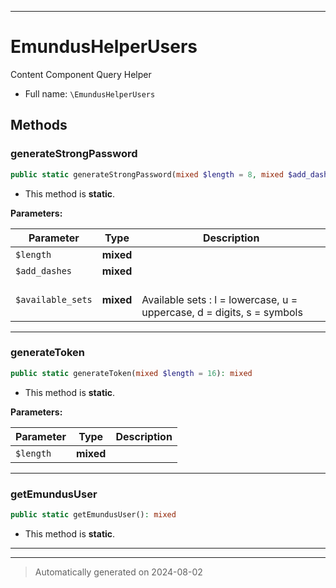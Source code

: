 ***

# EmundusHelperUsers

Content Component Query Helper



* Full name: `\EmundusHelperUsers`




## Methods


### generateStrongPassword



```php
public static generateStrongPassword(mixed $length = 8, mixed $add_dashes = false, mixed $available_sets = &#039;luds&#039;): string
```



* This method is **static**.




**Parameters:**

| Parameter | Type | Description |
|-----------|------|-------------|
| `$length` | **mixed** |  |
| `$add_dashes` | **mixed** |  |
| `$available_sets` | **mixed** | <br />Available sets : l = lowercase, u = uppercase, d = digits, s = symbols |





***

### generateToken



```php
public static generateToken(mixed $length = 16): mixed
```



* This method is **static**.




**Parameters:**

| Parameter | Type | Description |
|-----------|------|-------------|
| `$length` | **mixed** |  |





***

### getEmundusUser



```php
public static getEmundusUser(): mixed
```



* This method is **static**.








***


***
> Automatically generated on 2024-08-02
